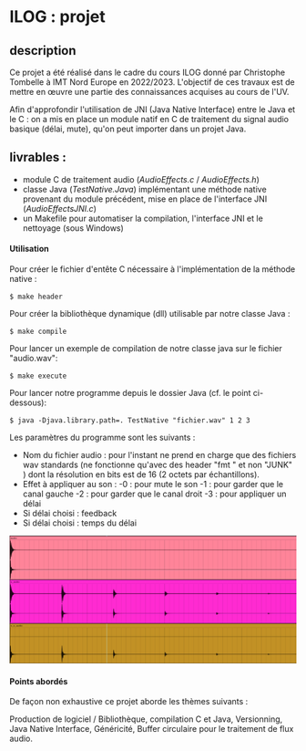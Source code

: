 # ILOG : projet

## description

Ce projet a été réalisé dans le cadre du cours ILOG  donné par Christophe Tombelle à IMT Nord Europe en 2022/2023.
L'objectif de ces travaux est de mettre en œuvre une partie des connaissances acquises au cours de l'UV. 

Afin d'approfondir l'utilisation de JNI (Java Native Interface) entre le Java et le C : on a mis en place un module natif en C de traitement du signal audio basique (délai, mute), qu'on peut importer dans un projet Java.

## livrables  :

 - module C de traitement audio (*AudioEffects.c* / *AudioEffects.h*)
 - classe Java (*TestNative.Java*) implémentant une méthode native provenant du module précédent, mise en place de l'interface JNI (*AudioEffectsJNI.c*)
 - un Makefile pour automatiser la compilation, l'interface JNI et le nettoyage (sous Windows)

#### Utilisation
Pour créer le fichier d'entête C nécessaire à l'implémentation de la méthode native :
```
$ make header
```
Pour créer la bibliothèque dynamique (dll) utilisable par notre classe Java : 
```
$ make compile
```
Pour lancer un exemple de compilation de notre classe java sur le fichier "audio.wav":
```
$ make execute
```
Pour lancer notre programme depuis le dossier Java (cf. le point ci-dessous):
```
$ java -Djava.library.path=. TestNative "fichier.wav" 1 2 3
```
Les paramètres du programme sont les suivants :

 - Nom du fichier audio : pour l'instant ne prend en charge que des fichiers wav standards (ne fonctionne qu'avec des header "fmt " et non "JUNK" ) dont la résolution en bits est de 16 (2 octets par échantillons).
 - Effet à appliquer au son : 
 -0 : pour mute le son
 -1 : pour garder que le canal gauche
 -2 : pour garder que le canal droit
 -3 : pour appliquer un délai
 - Si délai choisi : feedback 
 - Si délai choisi : temps du délai

![exemple](example.PNG)

#### Points abordés
De façon non exhaustive ce projet aborde les thèmes suivants :

 Production de logiciel / Bibliothèque, 
 compilation C et Java, 
 Versionning,
 Java Native Interface, 
 Généricité,
 Buffer circulaire pour le traitement de flux audio.
